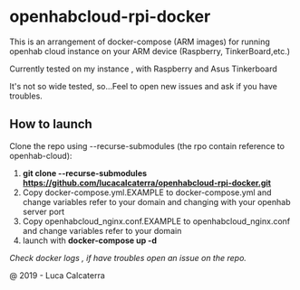 
# openhabcloud-rpi-docker

This is an arrangement of docker-compose (ARM images) for running openhab cloud instance on your ARM device (Raspberry, TinkerBoard,etc.) 

Currently tested on my instance , with Raspberry and Asus Tinkerboard

It's not so wide tested, so...Feel to open new issues and ask if you have troubles.

## How to launch

Clone the repo using --recurse-submodules (the rpo contain reference to openhab-cloud):

 1. **git clone --recurse-submodules https://github.com/lucacalcaterra/openhabcloud-rpi-docker.git**
 2. Copy  docker-compose.yml.EXAMPLE to docker-compose.yml and change  variables refer to your domain and changing with your openhab server port
 3. Copy openhabcloud_nginx.conf.EXAMPLE to openhabcloud_nginx.conf and change variables refer to your    domain
 4. launch with **docker-compose up -d** 

*Check docker logs , if have troubles open an issue on the repo.*


@ 2019 - Luca Calcaterra 
